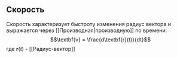 ## Скорость
Скорость характеризует быстроту изменения радиус вектора и выражается через [[Производная|производную]] по времени:
$$\textbf{v} = \frac{d\textbf{r}(t)}{dt}$$
где $\textbf{r}(t)$ - [[Радиус-вектор]]